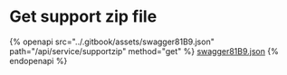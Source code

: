 # Get support zip file

{% openapi src="../.gitbook/assets/swagger81B9.json" path="/api/service/supportzip" method="get" %}
[swagger81B9.json](../.gitbook/assets/swagger81B9.json)
{% endopenapi %}


